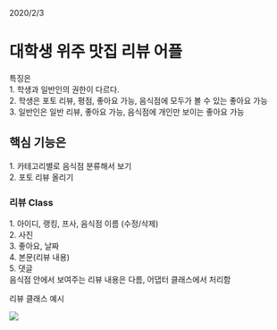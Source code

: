 2020/2/3
<h1>대학생 위주 맛집 리뷰 어플</h1>
특징은 <br>1. 학생과 일반인의 권한이 다르다.<br>
2. 학생은 포토 리뷰, 평점, 좋아요 가능, 음식점에 모두가 볼 수 있는 좋아요 가능<br>
3. 일반인은 일반 리뷰, 좋아요 가능, 음식점에 개인만 보이는 좋아요 가능

<h2>핵심 기능은</h2>
1. 카테고리별로 음식점 분류해서 보기<br>
2. 포토 리뷰 올리기<br>

<h3>리뷰 Class</h3>
1. 아이디, 랭킹, 프사, 음식점 이름 (수정/삭제)<br>
2. 사진<br>
3. 좋아요, 날짜<br>
4. 본문(리뷰 내용)<br>
5. 댓글<br>
음식점 안에서 보여주는 리뷰 내용은 다름, 어댑터 클래스에서 처리함<br>

리뷰 클래스 예시<br>
<div>
<img src="https://user-images.githubusercontent.com/59321616/73631197-af1cd900-469b-11ea-9e96-83c512415653.jpg">
</div>
